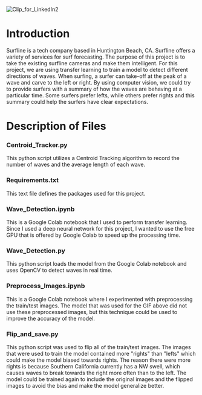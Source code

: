 ![Clip_for_LinkedIn2](https://user-images.githubusercontent.com/66560796/111404254-af074f00-868b-11eb-8447-4631976df973.gif)

# Introduction

Surfline is a tech company based in Huntington Beach, CA. Surfline offers a variety of services for surf forecasting. The purpose of this project is to take the existing surfline cameras and make them intelligent. For this project, we are using transfer learning to train a model to detect different directions of waves. When surfing, a surfer can take-off at the peak of a wave and carve to the left or right. By using computer vision, we could try to provide surfers with a summary of how the waves are behaving at a particular time. Some surfers prefer lefts, while others prefer rights and this summary could help the surfers have clear expectations.

# Description of Files

### Centroid_Tracker.py
This python script utilizes a Centroid Tracking algorithm to record the number of waves and the average length of each wave. 

### Requirements.txt
This text file defines the packages used for this project.

### Wave_Detection.ipynb
This is a Google Colab notebook that I used to perform transfer learning. Since I used a deep neural network for this project, I wanted to use the free GPU that is offered by Google Colab to speed up the processing time.

### Wave_Detection.py
This python script loads the model from the Google Colab notebook and uses OpenCV to detect waves in real time.

### Preprocess_Images.ipynb
This is a Google Colab notebook where I experimented with preprocessing the train/test images. The model that was used for the GIF above did not use these preprocessed images, but this technique could be used to improve the accuracy of the model.

### Flip_and_save.py
This python script was used to flip all of the train/test images. The images that were used to train the model contained more "rights" than "lefts" which could make the model biased towards rights. The reason there were more rights is because Southern California currently has a NW swell, which causes waves to break towards the right more often than to the left. The model could be trained again to include the original images and the flipped images to avoid the bias and make the model generalize better.

